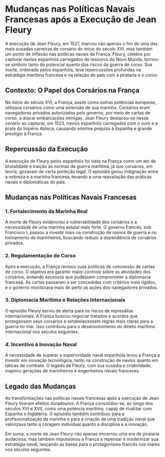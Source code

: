 # Mudanças nas Políticas Navais Francesas após a Execução de Jean Fleury

A execução de Jean Fleury, em 1527, marcou não apenas o fim de uma das mais ousadas carreiras de corsário do início do século XVI, mas também um ponto de inflexão nas políticas navais da França. Fleury, célebre por capturar navios espanhóis carregados de tesouros do Novo Mundo, tornou-se símbolo tanto do potencial quanto dos riscos da guerra de corso. Sua morte, ordenada pelos espanhóis, teve repercussões profundas na estratégia marítima francesa e na relação do país com a pirataria e o corso.

## Contexto: O Papel dos Corsários na França

No início do século XVI, a França, assim como outras potências europeias, utilizava corsários como uma extensão de sua marinha. Corsários eram navegadores privados autorizados pelo governo, por meio de cartas de corso, a atacar embarcações inimigas. Jean Fleury destacou-se nesse cenário ao capturar, em 1523, navios espanhóis carregados com o ouro e a prata do Império Asteca, causando enorme prejuízo à Espanha e grande prestígio à França.

## Repercussão da Execução

A execução de Fleury pelos espanhóis foi vista na França como um ato de brutalidade e traição às normas da guerra marítima, já que corsários, em teoria, gozavam de certa proteção legal. O episódio gerou indignação entre a nobreza e a marinha francesa, levando a uma reavaliação das práticas navais e diplomáticas do país.

## Mudanças nas Políticas Navais Francesas

### 1. **Fortalecimento da Marinha Real**

A morte de Fleury evidenciou a vulnerabilidade dos corsários e a necessidade de uma marinha estatal mais forte. O governo francês, sob Francisco I, passou a investir mais na construção de navios de guerra e no treinamento de marinheiros, buscando reduzir a dependência de corsários privados.

### 2. **Regulamentação do Corso**

Após a execução, a França revisou suas políticas de concessão de cartas de corso. O objetivo era garantir maior controle sobre as atividades dos corsários, evitando excessos que pudessem comprometer a diplomacia francesa. As cartas passaram a ser concedidas com critérios mais rígidos, e o governo monitorava mais de perto as ações dos navegadores privados.

### 3. **Diplomacia Marítima e Relações Internacionais**

O episódio Fleury serviu de alerta para os riscos de represálias internacionais. A França buscou negociar tratados e acordos que protegessem seus corsários e estabelecessem regras mais claras para a guerra no mar. Isso contribuiu para o desenvolvimento do direito marítimo internacional nos séculos seguintes.

### 4. **Incentivo à Inovação Naval**

A necessidade de superar a superioridade naval espanhola levou a França a investir em inovação tecnológica, tanto na construção de navios quanto em táticas de combate. O legado de Fleury, com sua ousadia e criatividade, inspirou gerações de marinheiros e engenheiros navais franceses.

## Legado das Mudanças

As transformações nas políticas navais francesas após a execução de Jean Fleury tiveram efeitos duradouros. A França consolidou-se, ao longo dos séculos XVI e XVII, como uma potência marítima, capaz de rivalizar com Espanha e Inglaterra. O episódio também contribuiu para a profissionalização da marinha e para a criação de uma tradição naval que valorizava tanto a coragem individual quanto a disciplina e a inovação.

Em suma, a morte de Jean Fleury não apenas encerrou uma era de pirataria audaciosa, mas também impulsionou a França a repensar e modernizar sua estratégia naval, lançando as bases para o protagonismo francês nos mares nos séculos seguintes.